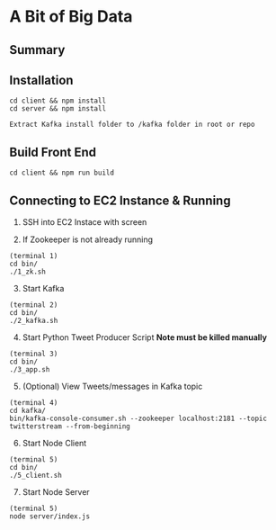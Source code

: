# A Bit of Big Data

## Summary

## Installation

```
cd client && npm install
cd server && npm install

Extract Kafka install folder to /kafka folder in root or repo
```

## Build Front End

```
cd client && npm run build
```

## Connecting to EC2 Instance & Running

1. SSH into EC2 Instace with screen

2. If Zookeeper is not already running
```
(terminal 1)
cd bin/
./1_zk.sh
```

3. Start Kafka
```
(terminal 2)
cd bin/
./2_kafka.sh
```

4. Start Python Tweet Producer Script
**Note must be killed manually**
```
(terminal 3)
cd bin/
./3_app.sh
```

5. (Optional) View Tweets/messages in Kafka topic
```
(terminal 4)
cd kafka/
bin/kafka-console-consumer.sh --zookeeper localhost:2181 --topic twitterstream --from-beginning
```

6. Start Node Client
```
(terminal 5)
cd bin/
./5_client.sh
```

7. Start Node Server
```
(terminal 5)
node server/index.js
```